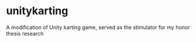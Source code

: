 # unitykarting
A modification of Unity karting game, served as the stimulator for my honor thesis research
